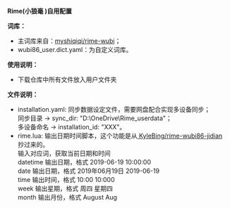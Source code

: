 **Rime(小狼毫 )自用配置**

**词库：**
  * 主词库来自：[myshiqiqi/rime-wubi](https://github.com/myshiqiqi/rime-wubi)；
  * wubi86_user.dict.yaml：为自定义词库。
    
**使用说明：**

  - 下载仓库中所有文件放入用户文件夹

**文件说明：**
  
  * installation.yaml: 同步数据设定文件，需要网盘配合实现多设备同步；    
    同步目录 → sync_dir: "D:\\OneDrive\\Rime_userdata"；    
    多设备命名 → installation_id: "XXX"。
  * rime.lua: 输出日期时间脚本，这个功能是从[ KyleBing/rime-wubi86-jidian ](https://github.com/KyleBing/rime-wubi86-jidian)抄过来的。    
      输入对应词，获取当前日期和时间    
         datetime 输出日期，格式 2019-06-19 10:00:00    
         date 输出日期，格式 2019年06月19日 2019-06-19    
         time 输出时间，格式 10:00 10:000    
         week 输出星期，格式 周四 星期四    
         month 输出月份，格式 August Aug    
